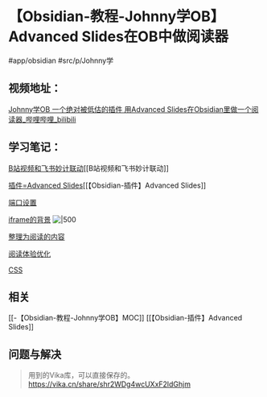 # 【Obsidian-教程-Johnny学OB】Advanced Slides在OB中做阅读器
#app/obsidian #src/p/Johnny学 
## 视频地址：
[Johnny学OB 一个绝对被低估的插件 用Advanced Slides在Obsidian里做一个阅读器_哔哩哔哩_bilibili](https://www.bilibili.com/video/BV1bS4y1Y75Z?share_source=copy_web)

## 学习笔记：

[B站视频和飞书妙计联动](https://www.bilibili.com/video/BV1bS4y1Y75Z?share_source=copy_web#t=84.697253)[[B站视频和飞书妙计联动]]

[插件=Advanced Slides](https://www.bilibili.com/video/BV1bS4y1Y75Z?share_source=copy_web#t=123.754138)[[【Obsidian-插件】Advanced Slides]]

[端口设置](https://www.bilibili.com/video/BV1bS4y1Y75Z?share_source=copy_web#t=216.909649)

[iframe的背景](https://www.bilibili.com/video/BV1bS4y1Y75Z?share_source=copy_web#t=343.214081)
![|500](https://obsidian-001-1312884387.cos.ap-nanjing.myqcloud.com/ImageBed/20220713174322.png)

[整理为阅读的内容](https://www.bilibili.com/video/BV1bS4y1Y75Z?share_source=copy_web#t=522.051734)

[阅读体验优化](https://www.bilibili.com/video/BV1bS4y1Y75Z?share_source=copy_web#t=579.499703)

[CSS](https://www.bilibili.com/video/BV1bS4y1Y75Z?share_source=copy_web#t=856.295786)

## 相关
[[-【Obsidian-教程-Johnny学OB】MOC]]
[[【Obsidian-插件】Advanced Slides]]

## 问题与解决
>用到的Vika库，可以直接保存的。 https://vika.cn/share/shr2WDg4wcUXxF2ldGhjm
>


